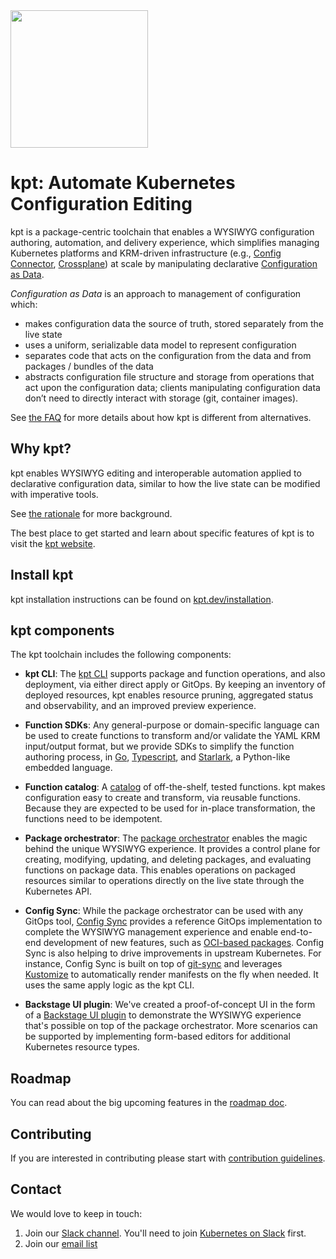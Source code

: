 <img src="logo/KptLogoLarge.png" width="220">


# kpt: Automate Kubernetes Configuration Editing

kpt is a package-centric toolchain that enables a WYSIWYG configuration 
authoring, automation, and delivery experience, which simplifies managing
Kubernetes platforms and KRM-driven infrastructure (e.g.,
[Config Connector](https://github.com/GoogleCloudPlatform/k8s-config-connector),
[Crossplane](https://crossplane.io)) at scale by manipulating
declarative [Configuration as Data](docs/design-docs/06-config-as-data.md).

*Configuration as Data* is an approach to management of configuration which:

* makes configuration data the source of truth, stored separately from the live
  state
* uses a uniform, serializable data model to represent configuration
* separates code that acts on the configuration from the data and from packages
  / bundles of the data
* abstracts configuration file structure and storage from operations that act
  upon the configuration data; clients manipulating configuration data don’t
  need to directly interact with storage (git, container images).

See [the FAQ](https://kpt.dev/faq/) for more details about how kpt is different
from alternatives.

## Why kpt?

kpt enables WYSIWYG editing and interoperable automation applied to declarative
configuration data, similar to how the live state can be modified with imperative
tools. 

See [the rationale](https://kpt.dev/guides/rationale) for more background.

The best place to get started and learn about specific features of kpt is 
to visit the [kpt website](https://kpt.dev/).

## Install kpt

kpt installation instructions can be found on 
[kpt.dev/installation](https://kpt.dev/installation/).

## kpt components

The kpt toolchain includes the following components:

- **kpt CLI**: The [kpt CLI](https://kpt.dev/reference/cli/) supports package and function operations, and also
  deployment, via either direct apply or GitOps. By keeping an inventory of deployed resources, kpt enables resource pruning,
  aggregated status and observability, and an improved preview experience.

- **Function SDKs**: Any general-purpose or domain-specific language can be used to create functions to transform and/or validate
  the YAML KRM input/output format, but we provide SDKs to simplify the function authoring process, in 
  [Go](https://kpt.dev/book/05-developing-functions/02-developing-in-Go), 
  [Typescript](https://kpt.dev/book/05-developing-functions/03-developing-in-Typescript), and 
  [Starlark](https://kpt.dev/book/05-developing-functions/04-developing-in-Starlark), a Python-like embedded language.

- **Function catalog**: A [catalog](https://catalog.kpt.dev/) of off-the-shelf, tested functions. kpt makes configuration
  easy to create and transform, via reusable functions. Because they are expected to be used for in-place transformation,
  the functions need to be idempotent.

- **Package orchestrator**: 
  The [package orchestrator](https://github.com/GoogleContainerTools/kpt/blob/main/docs/design-docs/07-package-orchestration.md)
  enables the magic behind the unique WYSIWYG experience. It provides a control plane for creating,
  modifying, updating, and deleting packages, and evaluating functions on package data. This enables operations on packaged resources
  similar to operations directly on the live state through the Kubernetes API.

- **Config Sync**: While the package orchestrator
  can be used with any GitOps tool, [Config Sync](https://github.com/GoogleContainerTools/kpt-config-sync) provides a reference GitOps implementation to complete the WYSIWYG management
  experience and enable end-to-end development of new features, such as 
  [OCI-based packages](https://github.com/GoogleContainerTools/kpt/issues/2300). Config Sync is also helping to drive improvements
  in upstream Kubernetes. For instance, Config Sync is built on top of [git-sync](https://github.com/kubernetes/git-sync) and
  leverages [Kustomize](https://kustomize.io) to automatically render manifests on the fly when needed. It uses the same apply
  logic as the kpt CLI.

- **Backstage UI plugin**: We've created a proof-of-concept UI in the form of a [Backstage UI plugin](https://github.com/GoogleContainerTools/kpt-backstage-plugins) to demonstrate the WYSIWYG experience that's possible on top of the
  package orchestrator. More scenarios can be supported by implementing form-based editors for additional Kubernetes resource types.

## Roadmap

You can read about the big upcoming features in the 
[roadmap doc](/docs/ROADMAP.md).

## Contributing

If you are interested in contributing please start with 
[contribution guidelines](CONTRIBUTING.md).

## Contact

We would love to keep in touch:

1. Join our [Slack channel](https://kubernetes.slack.com/channels/kpt). You'll
   need to join [Kubernetes on Slack](https://slack.k8s.io/) first.
1. Join our [email list](https://groups.google.com/forum/?oldui=1#!forum/kpt-users)

